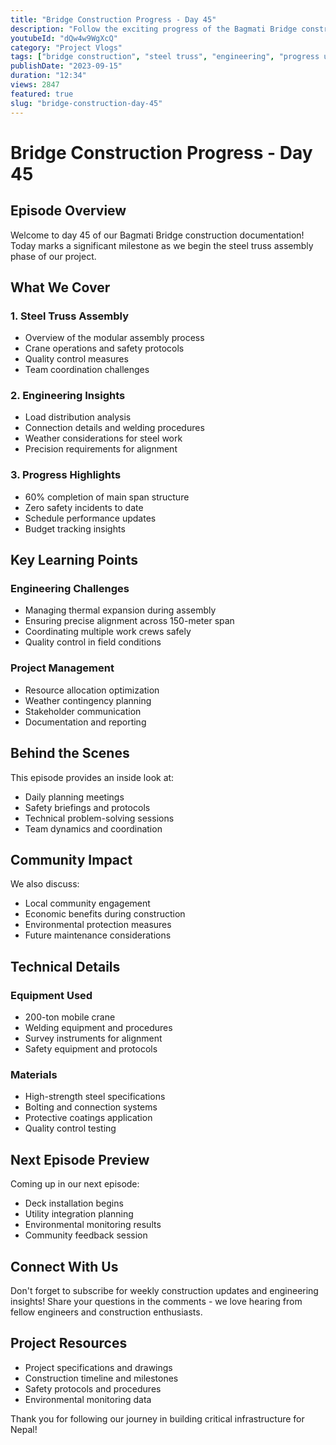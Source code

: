 ```yaml
---
title: "Bridge Construction Progress - Day 45"
description: "Follow the exciting progress of the Bagmati Bridge construction project. Today we're focusing on the steel truss assembly and discussing the engineering challenges we've overcome."
youtubeId: "dQw4w9WgXcQ"
category: "Project Vlogs"
tags: ["bridge construction", "steel truss", "engineering", "progress update"]
publishDate: "2023-09-15"
duration: "12:34"
views: 2847
featured: true
slug: "bridge-construction-day-45"
---
```


# Bridge Construction Progress - Day 45

## Episode Overview

Welcome to day 45 of our Bagmati Bridge construction documentation! Today marks a significant milestone as we begin the steel truss assembly phase of our project.

## What We Cover

### 1. Steel Truss Assembly
- Overview of the modular assembly process
- Crane operations and safety protocols
- Quality control measures
- Team coordination challenges

### 2. Engineering Insights
- Load distribution analysis
- Connection details and welding procedures
- Weather considerations for steel work
- Precision requirements for alignment

### 3. Progress Highlights
- 60% completion of main span structure
- Zero safety incidents to date
- Schedule performance updates
- Budget tracking insights

## Key Learning Points

### Engineering Challenges
- Managing thermal expansion during assembly
- Ensuring precise alignment across 150-meter span
- Coordinating multiple work crews safely
- Quality control in field conditions

### Project Management
- Resource allocation optimization
- Weather contingency planning
- Stakeholder communication
- Documentation and reporting

## Behind the Scenes

This episode provides an inside look at:
- Daily planning meetings
- Safety briefings and protocols
- Technical problem-solving sessions
- Team dynamics and coordination

## Community Impact

We also discuss:
- Local community engagement
- Economic benefits during construction
- Environmental protection measures
- Future maintenance considerations

## Technical Details

### Equipment Used
- 200-ton mobile crane
- Welding equipment and procedures
- Survey instruments for alignment
- Safety equipment and protocols

### Materials
- High-strength steel specifications
- Bolting and connection systems
- Protective coatings application
- Quality control testing

## Next Episode Preview

Coming up in our next episode:
- Deck installation begins
- Utility integration planning
- Environmental monitoring results
- Community feedback session

## Connect With Us

Don't forget to subscribe for weekly construction updates and engineering insights! Share your questions in the comments - we love hearing from fellow engineers and construction enthusiasts.

## Project Resources

- Project specifications and drawings
- Construction timeline and milestones
- Safety protocols and procedures
- Environmental monitoring data

Thank you for following our journey in building critical infrastructure for Nepal!
